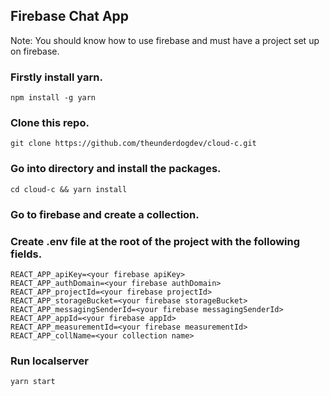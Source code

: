 ## Firebase Chat App

Note: You should know how to use firebase and must have a project set up on firebase.

### Firstly install yarn.

```
npm install -g yarn
```

### Clone this repo.

```
git clone https://github.com/theunderdogdev/cloud-c.git
```

### Go into directory and install the packages.

```
cd cloud-c && yarn install
```

### Go to firebase and create a collection.

### Create .env file at the root of the project with the following fields.

```
REACT_APP_apiKey=<your firebase apiKey>
REACT_APP_authDomain=<your firebase authDomain>
REACT_APP_projectId=<your firebase projectId>
REACT_APP_storageBucket=<your firebase storageBucket>
REACT_APP_messagingSenderId=<your firebase messagingSenderId>
REACT_APP_appId=<your firebase appId>
REACT_APP_measurementId=<your firebase measurementId>
REACT_APP_collName=<your collection name>
```

### Run localserver

```
yarn start
```
